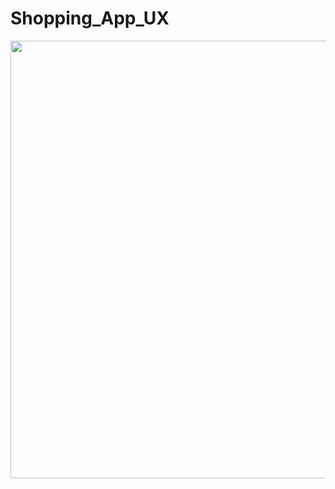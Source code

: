 # Shopping_App_UX

<img src="https://github.com/ishika1011/Shopping_App_UX/blob/main/Wireframe_output/product_details%20%E2%80%93%201.png" height=700>
